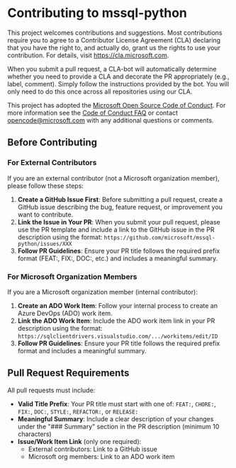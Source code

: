 # Contributing to mssql-python

This project welcomes contributions and suggestions. Most contributions require you to
agree to a Contributor License Agreement (CLA) declaring that you have the right to,
and actually do, grant us the rights to use your contribution. For details, visit
https://cla.microsoft.com.

When you submit a pull request, a CLA-bot will automatically determine whether you need
to provide a CLA and decorate the PR appropriately (e.g., label, comment). Simply follow the
instructions provided by the bot. You will only need to do this once across all repositories using our CLA.

This project has adopted the [Microsoft Open Source Code of Conduct](https://opensource.microsoft.com/codeofconduct/).
For more information see the [Code of Conduct FAQ](https://opensource.microsoft.com/codeofconduct/faq/)
or contact [opencode@microsoft.com](mailto:opencode@microsoft.com) with any additional questions or comments.

## Before Contributing

### For External Contributors

If you are an external contributor (not a Microsoft organization member), please follow these steps:

1. **Create a GitHub Issue First**: Before submitting a pull request, create a GitHub issue describing the bug, feature request, or improvement you want to contribute.
2. **Link the Issue in Your PR**: When you submit your pull request, please use the PR template and include a link to the GitHub issue in the PR description using the format: `https://github.com/microsoft/mssql-python/issues/XXX`
3. **Follow PR Guidelines**: Ensure your PR title follows the required prefix format (FEAT:, FIX:, DOC:, etc.) and includes a meaningful summary.

### For Microsoft Organization Members

If you are a Microsoft organization member (internal contributor):

1. **Create an ADO Work Item**: Follow your internal process to create an Azure DevOps (ADO) work item.
2. **Link the ADO Work Item**: Include the ADO work item link in your PR description using the format: `https://sqlclientdrivers.visualstudio.com/.../workitems/edit/ID`
3. **Follow PR Guidelines**: Ensure your PR title follows the required prefix format and includes a meaningful summary.

## Pull Request Requirements

All pull requests must include:

- **Valid Title Prefix**: Your PR title must start with one of: `FEAT:`, `CHORE:`, `FIX:`, `DOC:`, `STYLE:`, `REFACTOR:`, or `RELEASE:`
- **Meaningful Summary**: Include a clear description of your changes under the "### Summary" section in the PR description (minimum 10 characters)
- **Issue/Work Item Link** (only one required): 
  - External contributors: Link to a GitHub issue
  - Microsoft org members: Link to an ADO work item